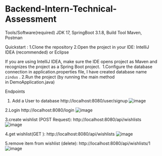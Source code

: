 # Backend-Intern-Technical-Assessment

Tools/Software(required) 
JDK 17,
SpringBoot 3.1.8,
Build Tool Maven,
Postman

Quickstart :
1.Clone the repository
2.Open the project in your IDE: IntelliJ IDEA (recommended) or Eclipse

If you are using IntelliJ IDEA, make sure the IDE opens project as Maven and recognizes the project as a Spring Boot project. 
1.Configure the database connection in application.properties file, I have created database name `zindus` .
2.Run the project (by running the main method in DemoApplication.java)

Endpoints
1. Add  a  User  to  database
http://localhost:8080/user/signup
![image](https://github.com/Anshul-eng/Backend-Intern-Technical-Assessment/assets/105932043/6802794a-61ef-4a16-ad3b-42e4625ea467)


2.Login 
http://localhost:8080/login
![image](https://github.com/Anshul-eng/Backend-Intern-Technical-Assessment/assets/105932043/eeeb7204-16d0-4456-be43-c0ed01127db8)


3.create wishlist (POST Request):
 http://localhost:8080/api/wishlists
 ![image](https://github.com/Anshul-eng/Backend-Intern-Technical-Assessment/assets/105932043/71b1faf5-72e1-4636-a7c0-073395a16900)
 

 4.get wishlist(GET ):
http://localhost:8080/api/wishlists
![image](https://github.com/Anshul-eng/Backend-Intern-Technical-Assessment/assets/105932043/af033758-0655-4046-b749-eebd5793c937)


5.remove item from wishlist (delete):
http://localhost:8080/api/wishlists/1
![image](https://github.com/Anshul-eng/Backend-Intern-Technical-Assessment/assets/105932043/d30ab6eb-6478-44fb-b345-c44b700fc123)




